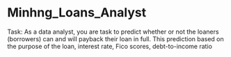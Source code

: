 # Minhng_Loans_Analyst

Task: As a data analyst, you are task to predict whether or not the loaners (borrowers) can and will payback their
loan in full. This prediction based on the purpose of the loan, interest rate, Fico scores, debt-to-income ratio
